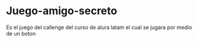 # Juego-amigo-secreto
Es el juego del callenge del curso de alura latam
el cual se jugara por medio de un boton
